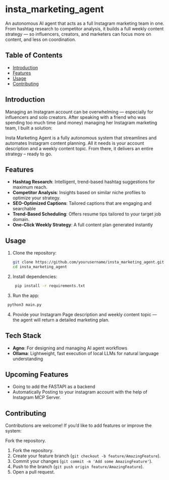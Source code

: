 
# insta_marketing_agent
An autonomous AI agent that acts as a full Instagram marketing team in one. From hashtag research to competitor analysis, it builds a full weekly content strategy — so influencers, creators, and marketers can focus more on content, and less on coordination.
## Table of Contents
- [Introduction](#introduction)
- [Features](#features)
- [Usage](#usage)
- [Contributing](#contributing)

## Introduction
Managing an Instagram account can be overwhelming — especially for influencers and solo creators. After speaking with a friend who was spending too much time (and money) managing her Instagram marketing team, I built a solution:

Insta Marketing Agent is a fully autonomous system that streamlines and automates Instagram content planning. All it needs is your account description and a weekly content topic. From there, it delivers an entire strategy – ready to go.

## Features
- **Hashtag Research**: Intelligent, trend-based hashtag suggestions for maximum reach.
- **Competitor Analysis**:  Insights based on similar niche profiles to optimize your strategy.
- **SEO-Optimized Captions**: Tailored captions that are engaging and searchable
- **Trend-Based Scheduling**: Offers resume tips tailored to your target job domain.
- **One-Click Weekly Strategy**: A full content plan generated instantly

## Usage

1. Clone the repository:

    ```bash
    git clone https://github.com/yourusername/insta_marketing_agent.git  
    cd insta_marketing_agent  
    ```
2. Install dependencies:
   ```bash
    pip install -r requirements.txt  
   ```
3. Run the app:
  ```bash
   python3 main.py
   ```
   
4. Provide your Instagram Page description and weekly content topic — the agent will return a detailed marketing plan.

## Tech Stack
- **Agno**: For designing and managing AI agent workflows
- **Ollama**: Lightweight, fast execution of local LLMs for natural language understanding

## Upcoming Features

- Going to add the FASTAPI as a backend
- Automatically Posting to your instagram account with the help of Instagram MCP Server.

## Contributing
Contributions are welcome! If you’d like to add features or improve the system:

Fork the repository.

1. Fork the repository.
2. Create your feature branch (`git checkout -b feature/AmazingFeature`).
3. Commit your changes (`git commit -m 'Add some AmazingFeature'`).
4. Push to the branch (`git push origin feature/AmazingFeature`).
5. Open a pull request.
